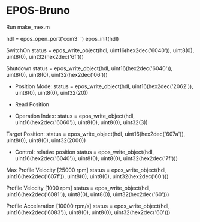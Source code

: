 # EPOS-Bruno

Run make_mex.m

hdl = epos_open_port('com3:    ')
epos_init(hdl)

SwitchOn
status = epos_write_object(hdl, uint16(hex2dec('6040')), uint8(0), uint8(0), uint32(hex2dec('6f')))


Shutdown
status = epos_write_object(hdl, uint16(hex2dec('6040')), uint8(0), uint8(0), uint32(hex2dec('06')))


- Position Mode:
status = epos_write_object(hdl, uint16(hex2dec('2062')), uint8(0), uint8(0), uint32(20))

- Read Position

- Operation Index:
status = epos_write_object(hdl, uint16(hex2dec('6060')), uint8(0), uint8(0), uint32(3))

Target Position:
status = epos_write_object(hdl, uint16(hex2dec('607a')), uint8(0), uint8(0), uint32(2000))


- Control:
relative position
status = epos_write_object(hdl, uint16(hex2dec('6040')), uint8(0), uint8(0), uint32(hex2dec('7f')))


Max Profile Velocity [25000 rpm]
status = epos_write_object(hdl, uint16(hex2dec('607f')), uint8(0), uint8(0), uint32(hex2dec('60')))

Profile Velocity [1000 rpm]
status = epos_write_object(hdl, uint16(hex2dec('6081')), uint8(0), uint8(0), uint32(hex2dec('60')))

Profile Accelaration [10000 rpm/s]
status = epos_write_object(hdl, uint16(hex2dec('6083')), uint8(0), uint8(0), uint32(hex2dec('60')))
